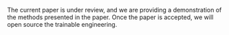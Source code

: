 The current paper is under review, and we are providing a demonstration of the methods presented in the paper. Once the paper is accepted, we will open source the trainable engineering.
